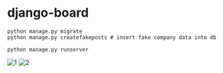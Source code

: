 # django-board

    python manage.py migrate
    python manage.py createfakeposts # insert fake company data into db

    python manage.py runserver

![1](https://user-images.githubusercontent.com/75523516/109800014-0951ea00-7c60-11eb-9da6-7984468a12e9.gif)
![2](https://user-images.githubusercontent.com/75523516/109800030-0c4cda80-7c60-11eb-8f19-3ddea71291c6.gif)
